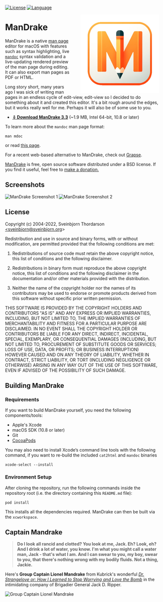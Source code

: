 [![License](https://img.shields.io/badge/License-BSD%203--Clause-blue.svg)](https://opensource.org/licenses/BSD-3-Clause)
[![Language](https://img.shields.io/badge/language-objective--c-lightgrey)]()

<img align="right" src="images/mandrake_icon.png" style="float: right; margin-left: 30px;" alt="ManDrake Application Icon">

# ManDrake

ManDrake is a native <a href="https://en.wikipedia.org/wiki/Man_page">man page</a> editor for macOS with features such as syntax highlighting, live <a href="https://en.wikipedia.org/wiki/Mandoc">`mandoc`</a> syntax validation and a live-updating rendered preview of the man page during editing. It can also export man pages as PDF or HTML.

Long story short, many years ago I was sick of writing man pages in an endless cycle of edit-view, edit-view so I decided to do something about it and created this editor. It's a bit rough around the edges, but it works really well for me. Perhaps it will also be of some use to you.

* [**⇩ Download ManDrake 3.3**](http://sveinbjorn.org/files/software/mandrake/ManDrake-3.3.zip) (~1.9 MB, Intel 64-bit, 10.8 or later)

To learn more about the `mandoc` man page format:

```shell
man mdoc
```

or read [this page](http://www.freebsd.org/cgi/man.cgi?query=mdoc.samples).

For a recent web-based alternative to ManDrake, check out [Grapse](http://www.roperzh.com/grapse/).

[ManDrake](https://sveinbjorn.org/mandrake) is free, open source software distributed under a BSD license. If you find it useful, feel free to [make a donation.](https://sveinbjorn.org/donations)

## Screenshots

<img src="images/mandrake_screenshot1.jpg" style="max-width:100%;" alt="ManDrake Screenshot 1">

<img src="images/mandrake_screenshot2.jpg" style="max-width:100%;" alt="ManDrake Screenshot 2">


## License

Copyright (c) 2004-2022, Sveinbjorn Thordarson <a href="mailto: sveinbjorn@sveinbjorn.org">&lt;sveinbjorn@sveinbjorn.org&gt;</a>

Redistribution and use in source and binary forms, with or without modification,
are permitted provided that the following conditions are met:

1. Redistributions of source code must retain the above copyright notice, this
list of conditions and the following disclaimer.

2. Redistributions in binary form must reproduce the above copyright notice, this
list of conditions and the following disclaimer in the documentation and/or other
materials provided with the distribution.

3. Neither the name of the copyright holder nor the names of its contributors may
be used to endorse or promote products derived from this software without specific
prior written permission.

THIS SOFTWARE IS PROVIDED BY THE COPYRIGHT HOLDERS AND CONTRIBUTORS "AS IS" AND
ANY EXPRESS OR IMPLIED WARRANTIES, INCLUDING, BUT NOT LIMITED TO, THE IMPLIED
WARRANTIES OF MERCHANTABILITY AND FITNESS FOR A PARTICULAR PURPOSE ARE DISCLAIMED.
IN NO EVENT SHALL THE COPYRIGHT HOLDER OR CONTRIBUTORS BE LIABLE FOR ANY DIRECT,
INDIRECT, INCIDENTAL, SPECIAL, EXEMPLARY, OR CONSEQUENTIAL DAMAGES (INCLUDING, BUT
NOT LIMITED TO, PROCUREMENT OF SUBSTITUTE GOODS OR SERVICES; LOSS OF USE, DATA, OR
PROFITS; OR BUSINESS INTERRUPTION) HOWEVER CAUSED AND ON ANY THEORY OF LIABILITY,
WHETHER IN CONTRACT, STRICT LIABILITY, OR TORT (INCLUDING NEGLIGENCE OR OTHERWISE)
ARISING IN ANY WAY OUT OF THE USE OF THIS SOFTWARE, EVEN IF ADVISED OF THE
POSSIBILITY OF SUCH DAMAGE.

## Building ManDrake

### Requirements

If you want to build ManDrake yourself, you need the following components/tools:

* Apple's Xcode
* macOS SDK (10.8 or later)
* Git
* [CocoaPods](https://cocoapods.org)

You may also need to install Xcode’s command line tools with the following command, if you want to re-build the included `cat2html` and `mandoc` binaries 

    xcode-select --install

### Environment Setup

After cloning the repository, run the following commands inside the repository root (i.e. the directory containing this `README.md` file):

    pod install

This installs all the dependencies required. ManDrake can then be built via the `xcworkspace`.

## Captain Mandrake

> **Do I look all rancid and clotted? You look at me, Jack. Eh? Look, eh? And I drink a lot of water, you know. I'm what you might call a water man, Jack - that's what I am. And I can swear to you, my boy, swear to you, that there's nothing wrong with my bodily fluids. Not a thing, Jackie.**

Here's **Group Captain Lionel Mandrake** from Kubrick's wonderful [*Dr. Strangelove or: How I Learned to Stop Worrying and Love the Bomb*](http://www.imdb.com/title/tt0057012/) in the intimidating company of Brigadier General Jack D. Ripper.

<img src="images/mandrake_captain.jpg" alt="Group Captain Lionel Mandrake">
